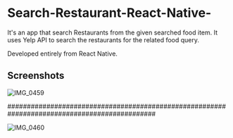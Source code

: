 # Search-Restaurant-React-Native-

It's an app that search Restaurants from the given searched food item. It uses Yelp API to search the restaurants for the related food query.

Developed entirely from React Native.

## Screenshots

![IMG_0459](https://user-images.githubusercontent.com/76988309/125680557-067fa19e-9200-4d09-9abb-444fdeeaeb58.jpg)


##############################################################################################

![IMG_0460](https://user-images.githubusercontent.com/76988309/125680564-ef6a6d77-0c81-4fce-a3f5-532a3013858d.jpg)

